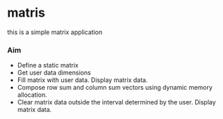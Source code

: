 # matris

 this is a simple matrix application
### Aim
- Define a static matrix 
- Get user data dimensions
- Fill matrix with user data. Display matrix data.
- Compose row sum and column sum vectors using dynamic memory allocation.
- Clear matrix data outside the interval determined by the user. Display matrix data.
